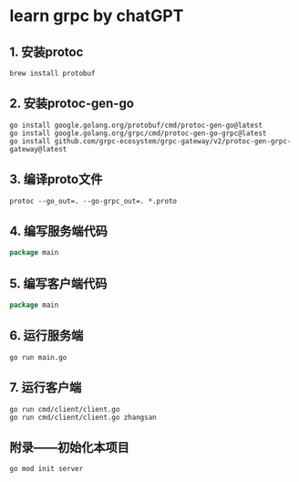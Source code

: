 # learn grpc by chatGPT

## 1. 安装protoc
```shell 
brew install protobuf
```

## 2. 安装protoc-gen-go
```shell
go install google.golang.org/protobuf/cmd/protoc-gen-go@latest
go install google.golang.org/grpc/cmd/protoc-gen-go-grpc@latest
go install github.com/grpc-ecosystem/grpc-gateway/v2/protoc-gen-grpc-gateway@latest
```

## 3. 编译proto文件
```shell
protoc --go_out=. --go-grpc_out=. *.proto
```

## 4. 编写服务端代码
```go
package main
```

## 5. 编写客户端代码
```go
package main
```

## 6. 运行服务端
```shell
go run main.go
```

## 7. 运行客户端
```shell
go run cmd/client/client.go
go run cmd/client/client.go zhangsan
```


## 附录——初始化本项目
```shell
go mod init server
```